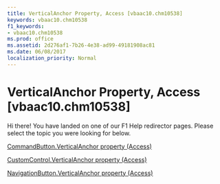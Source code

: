 ```yaml
---
title: VerticalAnchor Property, Access [vbaac10.chm10538]
keywords: vbaac10.chm10538
f1_keywords:
- vbaac10.chm10538
ms.prod: office
ms.assetid: 2d276af1-7b26-4e38-ad99-49181908ac81
ms.date: 06/08/2017
localization_priority: Normal
---
```



# VerticalAnchor Property, Access [vbaac10.chm10538]

Hi there! You have landed on one of our F1 Help redirector pages. Please select the topic you were looking for below.

[CommandButton.VerticalAnchor property (Access)](http://msdn.microsoft.com/library/e0da1883-eec3-39fa-2bff-1410d79a7b2a%28Office.15%29.aspx)

[CustomControl.VerticalAnchor property (Access)](http://msdn.microsoft.com/library/0a4658e3-3406-a9f6-58e8-e284e95fe616%28Office.15%29.aspx)

[NavigationButton.VerticalAnchor property (Access)](http://msdn.microsoft.com/library/72694f69-3690-1848-5fff-ff232697a972%28Office.15%29.aspx)

